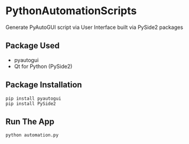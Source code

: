 # PythonAutomationScripts
Generate PyAutoGUI script via User Interface built via PySide2 packages

## Package Used

- pyautogui
- Qt for Python (PySide2)

## Package Installation

```
pip install pyautogui
pip install PySide2
```

## Run The App

```
python automation.py
```